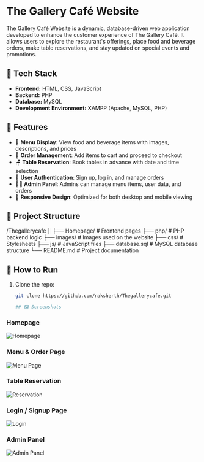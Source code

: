 # The Gallery Café Website

The Gallery Café Website is a dynamic, database-driven web application developed to enhance the customer experience of The Gallery Café. It allows users to explore the restaurant's offerings, place food and beverage orders, make table reservations, and stay updated on special events and promotions.

## 🔧 Tech Stack

- **Frontend:** HTML, CSS, JavaScript  
- **Backend:** PHP  
- **Database:** MySQL  
- **Development Environment:** XAMPP (Apache, MySQL, PHP)

## 🌟 Features

- 🧾 **Menu Display**: View food and beverage items with images, descriptions, and prices  
- 🛒 **Order Management**: Add items to cart and proceed to checkout  
- 🪑 **Table Reservation**: Book tables in advance with date and time selection  
- 🔐 **User Authentication**: Sign up, log in, and manage orders  
- 🧑‍💻 **Admin Panel**: Admins can manage menu items, user data, and orders  
- 📱 **Responsive Design**: Optimized for both desktop and mobile viewing  

## 📁 Project Structure

/Thegallerycafe │ ├── Homepage/ # Frontend pages ├── php/ # PHP backend logic ├── images/ # Images used on the website ├── css/ # Stylesheets ├── js/ # JavaScript files ├── database.sql # MySQL database structure └── README.md # Project documentation

## 🚀 How to Run

1. Clone the repo:
   ```bash
   git clone https://github.com/naksherth/Thegallerycafe.git

   ## 🖼️ Screenshots

### Homepage
![Homepage](homepage.jpeg)

### Menu & Order Page
![Menu Page](foodmenu.jpeg)

### Table Reservation
![Reservation](orderplacement.png)

### Login / Signup Page
![Login](/login.png)

### Admin Panel
![Admin Panel](admindashboard.png)


